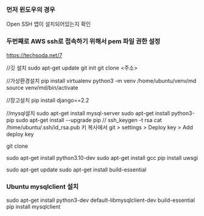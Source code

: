 
### 먼저 윈도우의 경우 
Open SSH 앱이 설치되어있는지 확인
### 두번째로 AWS ssh로 접속하기 위해서 pem 파일 권한 설정
https://techsoda.net/7

//깃 설치
sudo apt-get update
git init
git clone <주소>

//가상환경설치
pip install virtualenv
python3 -m venv /home/ubuntu/venv/md
source venv/md/bin/activate

//장고설치
pip install django==2.2

//mysql설치
sudo apt-get install mysql-server
sudo apt-get install python3-pip
sudo apt-get install --upgrade pip
//
ssh_keygen -t rsa
cat /hime/ubuntu/.ssh/id_rsa.pub
키 복사에서 git > settings > Deploy key > Add deploy key

git clone

sudo apt-get install python3.10-dev
sudo apt-get install gcc
pip install uwsgi

sudo apt-get update
sudo apt-get install build-essential


### Ubuntu mysqlclient 설치
sudo apt-get install python3-dev default-libmysqlclient-dev build-essential
pip install mysqlclient

